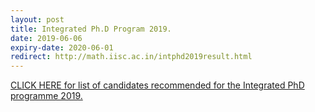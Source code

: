 ```yaml
---
layout: post
title: Integrated Ph.D Program 2019.
date: 2019-06-06
expiry-date: 2020-06-01
redirect: http://math.iisc.ac.in/intphd2019result.html
---
```


[CLICK HERE for list of candidates recommended for the Integrated PhD programme 2019.](http://math.iisc.ac.in/intphd2019result.html)
